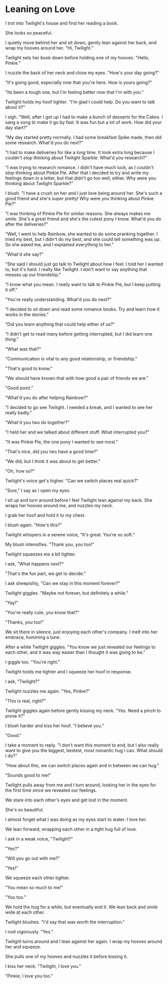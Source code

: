 # Leaning on Love

I trot into Twilight's house and find her reading a book.

She looks so peaceful.

I quietly move behind her and sit down, gently lean against her back, and wrap my hooves around her. "Hi, Twilight."

Twilight sets her book down before holding one of my hooves. "Hello, Pinkie."

I nuzzle the back of her neck and close my eyes. "How's your day going?"

"It's going good, especially now that you're here. How is yours going?"

"Its been a tough one, but I'm feeling better now that I'm with *you*."

Twilight holds my hoof tighter. "I'm glad I could help. Do you want to talk about it?"

I sigh. "Well, after I got up I had to make a bunch of desserts for the Cakes. I sang a song to make it go by fast. It was fun but a lot of work. How did your day start?"

"My day started pretty normally. I had some breakfast Spike made, then did some research. What'd you do next?"

"I had to make deliveries for like a long time. It took extra long because I couldn't stop thinking about Twilight Sparkle. What'd you research?"

"I was trying to research romance. I didn't have much luck, as I couldn't stop thinking about Pinkie Pie. After that I decided to try and write my feelings down in a letter, but that didn't go too well, either. Why were you thinking about Twilight Sparkle?"

I blush. "I have a crush on her and I just love being around her. She's such a good friend and she's super pretty! Why were you thinking about Pinkie Pie?"

"I was thinking of Pinkie Pie for similar reasons. She always makes me smile. She's a great friend and she's the cutest pony I know. What'd you do after the deliveries?"

"Well, I went to help Rainbow, she wanted to do some pranking together. I tried my best, but I didn't do my best, and she could tell something was up. So she asked me, and I explained everything to her."

"What'd she say?"

"She said I should just go talk to Twilight about how I feel. I told her I wanted to, but it's hard. I really like Twilight. I don't want to say anything that messes up our friendship."

"I know what you mean. I really want to talk to Pinkie Pie, but I keep putting it off."

"You're really understanding. What'd you do next?"

"I decided to sit down and read some romance books. Try and learn how it works in the stories."

"Did you learn anything that could help either of us?"

"I didn't get to read many before getting interrupted, but I did learn one thing."

"What was that?"

"Communication is vital to any good relationship, or friendship."

"That's good to know."

"We should have known that with how good a pair of friends we are."

"Good point."

"What'd you do after helping Rainbow?"

"I decided to go see Twilight. I needed a break, and I wanted to see her really badly."

"What'd you two do together?"

"I held her and we talked about different stuff. What interrupted you?"

"It was Pinkie Pie, the one pony I wanted to see most."

"That's nice, did you two have a good time?"

"We did, but I think it was about to get better."

"Oh, how so?"

Twilight's voice get's higher. "Can we switch places real quick?"

"Sure," I say as I open my eyes.

I sit up and turn around before I feel Twilight lean against my back. She wraps her hooves around me, and nuzzles my neck.

I grab her hoof and hold it to my chest.

I blush again. "How's this?"

Twilight whispers in a serene voice, "It's great. You're so soft."

My blush intensifies. "Thank you, you too!"

Twilight squeezes me a bit tighter.

I ask, "What happens next?"

"That's the fun part, we get to decide."

I ask sheepishly, "Can we stay in this moment forever?"

Twilight giggles. "Maybe not forever, but definitely a while."

"Yay!"

"You're really cute, you know that?"

"Thanks, you too!"

We sit there in silence, just enjoying each other's company. I melt into her embrace, humming a tune.

After a while Twilight giggles. "You know we just revealed our feelings to each other, and it was way easier than I thought it was going to be."

I giggle too. "You're right."

Twilight holds me tighter and I squeeze her hoof in response.

I ask, "Twilight?"

Twilight nuzzles me again. "Yes, Pinkie?"

"This is real, right?"

Twilight giggles again before gently kissing my neck. "Yes. Need a pinch to prove it?"

I blush harder and kiss her hoof. "I believe you."

"Good."

I take a moment to reply. "I don't want this moment to end, but I also really want to give you the biggest, bestest, most romantic hug I can. What should I do?"

"How about this, we can switch places again and in between we can hug."

"Sounds good to me!"

Twilight pulls away from me and I turn around, looking her in the eyes for the first time since we revealed our feelings.

We stare into each other's eyes and get lost in the moment.

She's so beautiful.

I almost forget what I was doing as my eyes start to water. I love her.

We lean forward, wrapping each other in a tight hug full of love.

I ask in a weak voice, "Twilight?"

"Yes?"

"Will you go out with me?"

"Yes!"

We squeeze each other tighter.

"You mean so much to me!"

"You too."

We hold the hug for a while, but eventually end it. We lean back and smile wide at each other.

Twilight blushes. "I'd say that was worth the interruption."

I nod vigorously. "Yes."

Twilight turns around and I lean against her again. I wrap my hooves around her and squeeze.

She pulls one of my hooves and nuzzles it before kissing it.

I kiss her neck. "Twilight, I love you."

"Pinkie, I love you too."
